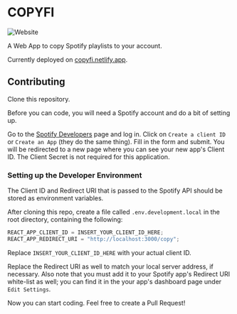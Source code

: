 # COPYFI

![Website](https://img.shields.io/website/https/copyfi.netlify.com.svg?style=popout-square)

A Web App to copy Spotify playlists to your account.

Currently deployed on [copyfi.netlify.app](https://copyfi.netlify.app/).

## Contributing

Clone this repository.

Before you can code, you will need a Spotify account and do a bit of setting up.

Go to the [Spotify Developers](https://developer.spotify.com/dashboard) page and log in. Click on `Create a client ID` or `Create an App` (they do the same thing). Fill in the form and submit. You will be redirected to a new page where you can see your new app's Client ID. The Client Secret is not required for this application.

### Setting up the Developer Environment

The Client ID and Redirect URI that is passed to the Spotify API should be stored as environment variables.

After cloning this repo, create a file called `.env.development.local` in the root directory, containing the following:

```js
REACT_APP_CLIENT_ID = INSERT_YOUR_CLIENT_ID_HERE;
REACT_APP_REDIRECT_URI = "http://localhost:3000/copy";
```

Replace `INSERT_YOUR_CLIENT_ID_HERE` with your actual client ID.

Replace the Redirect URI as well to match your local server address, if necessary. Also note that you must add it to your Spotify app's Redirect URI white-list as well; you can find it in the your app's dashboard page under `Edit Settings`.

Now you can start coding. Feel free to create a Pull Request!
